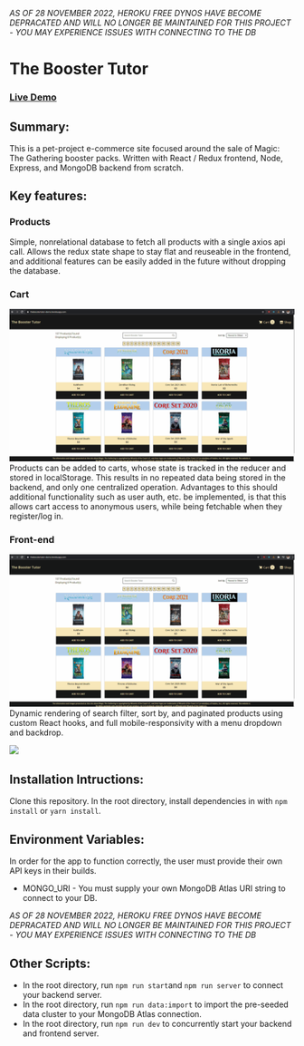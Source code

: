*AS OF 28 NOVEMBER 2022, HEROKU FREE DYNOS HAVE BECOME DEPRACATED AND WILL NO LONGER BE MAINTAINED FOR THIS PROJECT - YOU MAY EXPERIENCE ISSUES WITH CONNECTING TO THE DB*

# The Booster Tutor
### [Live Demo](https://theboostertutor-demo.herokuapp.com/ "Live Demo of The Booster Tutor")

## Summary:
This is a pet-project e-commerce site focused around the sale of Magic: The Gathering booster packs. Written with React / Redux frontend, Node, Express, and MongoDB backend from scratch.

## Key features:

### Products
Simple, nonrelational database to fetch all products with a single axios api call. Allows the redux state shape to stay flat and reuseable in the frontend, and additional features can be easily added in the future without dropping the database.

### Cart
![](demo/productscart.gif)
Products can be added to carts, whose state is tracked in the reducer and stored in localStorage. This results in no repeated data being stored in the backend, and only one centralized operation. Advantages to this should additional functionality such as user auth, etc. be implemented, is that this allows cart access to anonymous users, while being fetchable when they register/log in.

### Front-end
![](demo/filtersortpaginate.gif)
Dynamic rendering of search filter, sort by, and paginated products using custom React hooks, and full mobile-responsivity with a menu dropdown and backdrop.  

![](demo/mobileresponsive.gif)

## Installation Intructions:
Clone this repository. In the root directory, install dependencies in with `npm install` or `yarn install`.

## Environment Variables:
In order for the app to function correctly, the user must provide their own API keys in their builds.
* MONGO_URI - You must supply your own MongoDB Atlas URI string to connect to your DB.

*AS OF 28 NOVEMBER 2022, HEROKU FREE DYNOS HAVE BECOME DEPRACATED AND WILL NO LONGER BE MAINTAINED FOR THIS PROJECT - YOU MAY EXPERIENCE ISSUES WITH CONNECTING TO THE DB*

## Other Scripts:
* In the root directory, run `npm run start`and `npm run server` to connect your backend server.
* In the root directory, run `npm run data:import` to import the pre-seeded data cluster to your MongoDB Atlas connection.
* In the root directory, run `npm run dev` to concurrently start your backend and frontend server.